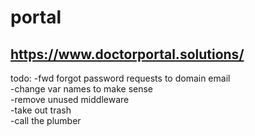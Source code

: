# portal
## https://www.doctorportal.solutions/

todo:
-fwd forgot password requests to domain email  
-change var names to make sense  
-remove unused middleware  
-take out trash  
-call the plumber  

